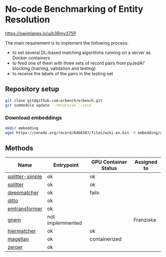 # No-code Benchmarking of Entity Resolution

https://swimlanes.io/u/k3Rmy375P

The main requirement is to implement the following process:

- to set several DL-based matching algorithms running on a server as Docker containers
- to feed one of them with three sets of record pairs from pyJedAI' blocking (training, validation and testing)
- to receive the labels of the pairs in the testing set

## Repository setup

```bash
git clone git@github.com:erbench/erbench.git
git submodule update --recursive --init
```

### Download embeddings

```bash
mkdir embedding
wget https://zenodo.org/record/6466387/files/wiki.en.bin -O embedding/wiki.en.bin
```

## Methods

| Name                                             | Entrypoint       | GPU Container Status | Assigned to |
| ------------------------------------------------ | ---------------- | -------------------- | ----------- |
| [splitter-simple](splitter-simple/README.md)     | ok               | ok                   |             |
| [splitter](splitter/README.md)                   | ok               | ok                   |             |
| [deepmatcher](methods/deepmatcher/README.md)     | ok               | fails                |             |
| [ditto](methods/ditto/README.md)                 | ok               |                      |             |
| [emtransformer](methods/emtransformer/README.md) | ok               |                      |             |
| [gnem](methods/gnem/README.md)                   | not implemmented |                      | Franziska   |
| [hiermatcher](methods/hiermatcher/README.md)     | ok               | ok                   |             |
| [magellan](methods/magellan/README.md)           | ok               | containerized        |             |
| [zeroer](methods/zeroer/README.md)               | ok               |                      |             |
